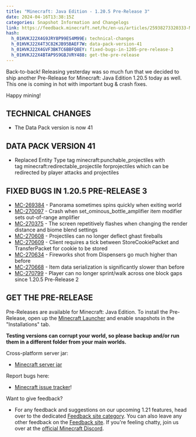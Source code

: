 ```yaml
---
title: "Minecraft: Java Edition - 1.20.5 Pre-Release 3"
date: 2024-04-16T13:38:15Z
categories: Snapshot Information and Changelogs
link: https://feedback.minecraft.net/hc/en-us/articles/25938273320333-Minecraft-Java-Edition-1-20-5-Pre-Release-3
hash:
  h_01HVKJ22X4G9JRY8P99ES4M99E: technical-changes
  h_01HVKJ22X4T3C82KJB95BAEF7W: data-pack-version-41
  h_01HVKJ22X4GVF3BKTC6BBFQ8EY: fixed-bugs-in-1205-pre-release-3
  h_01HVKJ22X4BTAP9S9GBJVRY488: get-the-pre-release
---
```


Back-to-back! Releasing yesterday was so much fun that we decided to ship another Pre-Release for Minecraft: Java Edition 1.20.5 today as well. This one is coming in hot with important bug & crash fixes.

Happy mining!

## TECHNICAL CHANGES

- The Data Pack version is now 41

## DATA PACK VERSION 41

- Replaced Entity Type tag minecraft:punchable_projectiles with tag minecraft:redirectable_projectile forprojectiles which can be redirected by player attacks and projectiles

## FIXED BUGS IN 1.20.5 PRE-RELEASE 3

- [MC-269384](https://bugs.mojang.com/browse/MC-269384) - Panorama sometimes spins quickly when exiting world
- [MC-270097](https://bugs.mojang.com/browse/MC-270097) - Crash when set_ominous_bottle_amplifier item modifier sets out-of-range amplifier
- [MC-270375](https://bugs.mojang.com/browse/MC-270375) - The screen repetitively flashes when changing the render distance and biome blend settings
- [MC-270608](https://bugs.mojang.com/browse/MC-270608) - Projectiles can no longer deflect ghast fireballs
- [MC-270609](https://bugs.mojang.com/browse/MC-270609) - Client requires a tick between StoreCookiePacket and TransferPacket for cookie to be stored
- [MC-270634](https://bugs.mojang.com/browse/MC-270634) - Fireworks shot from Dispensers go much higher than before
- [MC-270668](https://bugs.mojang.com/browse/MC-270668) - Item data serialization is significantly slower than before
- [MC-270799](https://bugs.mojang.com/browse/MC-270799) - Player can no longer sprint/walk across one block gaps since 1.20.5 Pre-Release 2

## GET THE PRE-RELEASE

Pre-Releases are available for Minecraft: Java Edition. To install the Pre-Release, open up the [Minecraft Launcher](https://www.minecraft.net/download.html) and enable snapshots in the "Installations" tab.

**Testing versions can corrupt your world, so please backup and/or run them in a different folder from your main worlds.**

Cross-platform server jar:

- [Minecraft server jar](https://piston-data.mojang.com/v1/objects/5ac067ccc569ef9e2177cf4331c8e82d3e072692/server.jar)

Report bugs here:

- [Minecraft issue tracker](https://bugs.mojang.com/projects/MC/summary)!

Want to give feedback?

- For any feedback and suggestions on our upcoming 1.21 features, head over to the dedicated [Feedback site category](https://aka.ms/Minecraft121Feedback). You can also leave any other feedback on the [Feedback site](https://feedback.minecraft.net/). If you're feeling chatty, join us over at the [official Minecraft Discord](https://discordapp.com/invite/minecraft).
